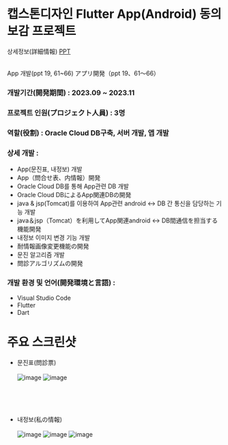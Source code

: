 # 캡스톤디자인 Flutter App(Android) 동의보감 프로젝트

상세정보(詳細情報) [PPT](https://github.com/akdlcnd0994/flutterDEBG/blob/main/%EB%8F%99%EC%9D%98%EB%B3%B4%EA%B0%90(%EC%BB%B4%EA%B3%B58%EC%A1%B0)%20%EC%BA%A1%EC%8A%A4%ED%86%A4%20%EB%94%94%EC%9E%90%EC%9D%B8%20%EC%B5%9C%EC%A2%85%20%EB%B0%9C%ED%91%9C%EC%9E%90%EB%A3%8C.pptx)

<br>
App 개발(ppt 19, 61~66)
アプリ開発（ppt 19、61～66）

### 개발기간(開発期間) : 2023.09 ~ 2023.11
### 프로젝트 인원(プロジェクト人員) : 3명
### 역할(役割) : Oracle Cloud DB구축, 서버 개발, 앱 개발
### 상세 개발 : 
- App(문진표, 내정보) 개발
- App（問合せ表、内情報）開発
- Oracle Cloud DB를 통해 App관련 DB 개발
- Oracle Cloud DBによるApp関連DBの開発
- java & jsp(Tomcat)를 이용하여 App관련 android <-> DB 간 통신을 담당하는 기능 개발
- java＆jsp（Tomcat）を利用してApp関連android <-> DB間通信を担当する機能開発
- 내정보 이미지 변경 기능 개발
- 耐情報画像変更機能の開発
- 문진 알고리즘 개발
- 問診アルゴリズムの開発
### 개발 환경 및 언어(開発環境と言語) : 
- Visual Studio Code
- Flutter
- Dart

# 주요 스크린샷
- 문진표(問診票)
<br><br>
![image](https://github.com/JunYong11/flutterDEBG/assets/92434317/41fb1c93-548e-4bb4-b6e4-f7234e0d948b)
![image](https://github.com/JunYong11/flutterDEBG/assets/92434317/b8639526-4dfa-4f6a-9fc6-9d2ce57007e2)

<br><br><br>
- 내정보(私の情報)
<br><br>![image](https://github.com/JunYong11/flutterDEBG/assets/92434317/9c31a959-adfb-41df-a4ad-8abf1d54c153)
![image](https://github.com/JunYong11/flutterDEBG/assets/92434317/76e3c827-b5ee-470a-b9a9-3361b170b0f4)
![image](https://github.com/JunYong11/flutterDEBG/assets/92434317/4856587e-9cdb-4f4f-9399-516d6c9dc071)





